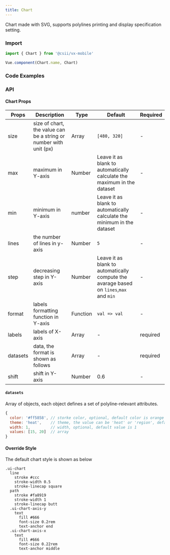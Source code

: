 ```yaml
---
title: Chart
---
```


Chart made with SVG, supports polylines printing and display specification setting.

### Import

```javascript
import { Chart } from '@csii/vx-mobile'

Vue.component(Chart.name, Chart)
```

### Code Examples
<!-- DEMO -->

### API

#### Chart Props
| Props | Description | Type | Default | Required |
|----|-----|------|------|------|
| size | size of chart, the value can be a string or number with unit (px)| Array | `[480, 320]` | - |
| max | maximum in Y-axis | Number | Leave it as blank to automatically calculate the maximum in the dataset | - |
| min | minimum in Y-axis | number | Leave it as blank to automatically calculate the minimum in the dataset | - |
| lines | the number of lines in y-axis| Number | `5` | - |
| step | decreasing step in Y-axis | Number | Leave it as blank to automatically compute the avarage based on `lines`,`max` and `min`| - |
| format | labels formatting function in Y-axis | Function | `val => val` | - |
| labels | labels of X-axis | Array | - | required |
| datasets | data, the format is shown as follows | Array | - | required|
| shift | shift in Y-axis| Number | 0.6 | - |

#### `datasets`
Array of objects, each object defines a set of polyline-relevant attributes.

```javascript
{
  color: '#ff5858', // storke color, optional, default color is orange
  theme: 'heat',    // theme, the value can be 'heat' or 'region', default value is empty
  width: 1,         // width, optional, default value is 1
  values: [15, 20]  // array
}
```

#### Override Style
The default chart style is shown as below

```stylus
.ui-chart
  line
    stroke #ccc
    stroke-width 0.5
    stroke-linecap square
  path
    stroke #fa8919
    stroke-width 1
    stroke-linecap butt
  .ui-chart-axis-y
    text
      fill #666
      font-size 0.2rem
      text-anchor end
  .ui-chart-axis-x
    text
      fill #666
      font-size 0.22rem
      text-anchor middle
```
